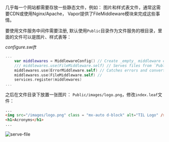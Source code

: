 几乎每一个网站都需要存放一些静态文件，例如： 图片和样式表文件，通常这需要CDN或使用Nginx/Apache，
Vapor提供了FileMiddleware模块来完成这些事情。

要使用文件服务中间件需要注册, 默认使用`Public`目录作为文件服务的根目录，里面的文件可以是图片、样式表等：

*configure.swift*
```swift
...
    var middlewares = MiddlewareConfig() // Create _empty_ middleware config
    /// middlewares.use(FileMiddleware.self) // Serves files from `Public/` directory
    middlewares.use(ErrorMiddleware.self) // Catches errors and converts to HTTP response
    middlewares.use(FileMiddleware.self) //
    services.register(middlewares)
...
```

之后在文件目录下放置一张图片： `Public/images/logo.png`，修改`index.leaf`文件：
```html
...
<img src="/images/logo.png" class = "mx-auto d-block" alt="TIL Logo" />
<h1>Acronyms</h1>
...
```

![serve-file](/assets/serve-file.png)